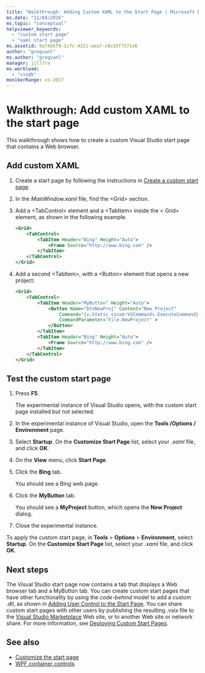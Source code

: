 ```yaml
---
title: "Walkthrough: Adding Custom XAML to the Start Page | Microsoft Docs"
ms.date: "11/04/2016"
ms.topic: "conceptual"
helpviewer_keywords:
  - "custom start page"
  - "xaml start page"
ms.assetid: 9af4d5f9-1cfc-4221-aea7-c8cd3f7571a6
author: "gregvanl"
ms.author: "gregvanl"
manager: jillfra
ms.workload:
  - "vssdk"
monikerRange: vs-2017
---
```

# Walkthrough: Add custom XAML to the start page

This walkthrough shows how to create a custom Visual Studio start page that contains a Web browser.

## Add custom XAML

1.  Create a start page by following the instructions in [Create a custom start page](../extensibility/creating-a-custom-start-page.md).

2.  In the *MainWindow.xaml* file, find the \<Grid> section.

3.  Add a \<TabControl> element and a \<TabItem> inside the \< Grid> element, as shown in the following example.

    ```xml
    <Grid>
        <TabControl>
            <TabItem Header="Bing" Height="Auto">
                <Frame Source="http://www.bing.com" />
            </TabItem>
        </TabControl>
    </Grid>
    ```

4.  Add a second \<TabItem>, with a \<Button> element that opens a new project:

    ```xml
    <Grid>
        <TabControl>
            <TabItem Header="MyButton" Height="Auto">
                <Button Name="btnNewProj" Content="New Project"
                    Command="{x:Static vscom:VSCommands.ExecuteCommand}"
                    CommandParameter="File.NewProject" >
                </Button>
            </TabItem>
            <TabItem Header="Bing" Height="Auto">
                <Frame Source="http://www.bing.com" />
            </TabItem>
        </TabControl>
    </Grid>
    ```

## Test the custom start page

1.  Press **F5**.

     The experimental instance of Visual Studio opens, with the custom start page installed but not selected.

2.  In the experimental instance of Visual Studio, open the **Tools /Options / Environment** page.

3.  Select **Startup**. On the **Customize Start Page** list, select your *.xaml* file, and click **OK**.

4.  On the **View** menu, click **Start Page**.

5.  Click the **Bing** tab.

     You should see a Bing web page.

6.  Click the **MyButton** tab.

     You should see a **MyProject** button, which opens the **New Project** dialog.

7.  Close the experimental instance.

To apply the custom start page, in **Tools** > **Options** > **Environment**, select **Startup**. On the **Customize Start Page** list, select your *.xaml* file, and click **OK**.

## Next steps

The Visual Studio start page now contains a tab that displays a Web browser tab and a MyButton tab. You can create custom start pages that have other functionality by using the *code-behind* model to add a custom .dll, as shown in [Adding User Control to the Start Page](../extensibility/adding-user-control-to-the-start-page.md). You can share custom start pages with other users by publishing the resulting .vsix file to the [Visual Studio Marketplace](https://marketplace.visualstudio.com/) Web site, or to another Web site or network share. For more information, see [Deploying Custom Start Pages](../extensibility/deploying-custom-start-pages.md).

## See also

- [Customize the start page](../ide/customizing-the-start-page-for-visual-studio.md)
- [WPF container controls](https://msdn.microsoft.com/library/a0177167-d7db-4205-9607-8ae316952566)